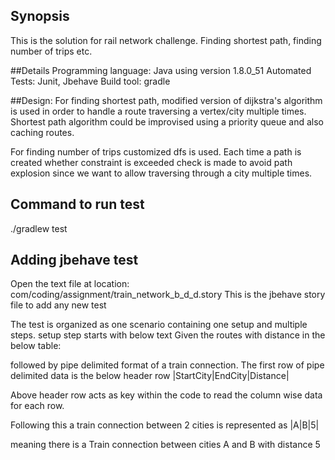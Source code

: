 ## Synopsis

This is the solution for rail network challenge. Finding shortest path, finding number of trips etc.

##Details
Programming language: Java using version 1.8.0_51
Automated Tests: Junit, Jbehave
Build tool: gradle

##Design:
For finding shortest path, modified version of dijkstra's algorithm is used in order to handle a route traversing a vertex/city multiple times.
Shortest path algorithm could be improvised using a priority queue and also caching routes.

For finding number of trips customized dfs is used. Each time a path is created whether constraint is exceeded check is made
to avoid path explosion since we want to allow traversing through a city multiple times.

## Command to run test
./gradlew test

## Adding jbehave test
Open the text file at location: com/coding/assignment/train_network_b_d_d.story
This is the jbehave story file to add any new test

The test is organized as one scenario containing one setup and multiple steps.
setup step starts with below text
Given the routes with distance in the below table:

followed by pipe delimited format of a train connection. The first row of pipe delimited data is the below header row
|StartCity|EndCity|Distance|

Above header row acts as key within the code to read the column wise data for each row.

Following this a train connection between 2 cities is represented as
|A|B|5|

meaning there is a Train connection between cities A and B with distance 5
